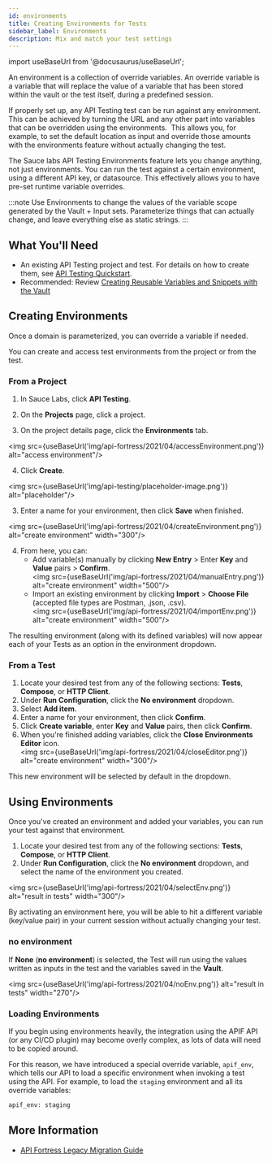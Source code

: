 ```yaml
---
id: environments
title: Creating Environments for Tests
sidebar_label: Environments
description: Mix and match your test settings
---
```


import useBaseUrl from '@docusaurus/useBaseUrl';

An environment is a collection of override variables. An override variable is a variable that will replace the value of a variable that has been stored within the vault or the test itself, during a predefined session.

If properly set up, any API Testing test can be run against any environment. This can be achieved by turning the URL and any other part into variables that can be overridden using the environments.  This allows you, for example, to set the default location as input and override those amounts with the environments feature without actually changing the test.

The Sauce labs API Testing Environments feature lets you change anything, not just environments. You can run the test against a certain environment, using a different API key, or datasource. This effectively allows you to have pre-set runtime variable overrides.

:::note
Use Environments to change the values of the variable scope generated by the Vault + Input sets.
Parameterize things that can actually change, and leave everything else as static strings.
:::

## What You'll Need
* An existing API Testing project and test. For details on how to create them, see [API Testing Quickstart](/api-testing/quickstart/).
* Recommended: Review [Creating Reusable Variables and Snippets with the Vault](/api-testing/vault/)

## Creating Environments

Once a domain is parameterized, you can override a variable if needed.

You can create and access test environments from the project or from the test.

### From a Project
1. In Sauce Labs, click **API Testing**.

2. On the **Projects** page, click a project.

3. On the project details page, click the **Environments** tab.

<img src={useBaseUrl('img/api-fortress/2021/04/accessEnvironment.png')} alt="access environment"/>

4. Click **Create**.

<img src={useBaseUrl('img/api-testing/placeholder-image.png')} alt="placeholder"/>

3. Enter a name for your environment, then click **Save** when finished.

<img src={useBaseUrl('img/api-fortress/2021/04/createEnvironment.png')} alt="create environment" width="300"/>

4. From here, you can:
   * Add variable(s) manually by clicking **New Entry** > Enter **Key** and **Value** pairs > **Confirm**.<br/><img src={useBaseUrl('img/api-fortress/2021/04/manualEntry.png')} alt="create environment" width="500"/>
   * Import an existing environment by clicking **Import** > **Choose File** (accepted file types are Postman, .json, .csv).<br/><img src={useBaseUrl('img/api-fortress/2021/04/importEnv.png')} alt="create environment" width="500"/>

The resulting environment (along with its defined variables) will now appear each of your Tests as an option in the environment dropdown.

### From a Test
1. Locate your desired test from any of the following sections: **Tests**, **Compose**, or **HTTP Client**.
2. Under **Run Configuration**, click the **No environment** dropdown.
3. Select **Add item**.
4. Enter a name for your environment, then click **Confirm**.
5. Click **Create variable**, enter **Key** and **Value** pairs, then click **Confirm**.
6. When you're finished adding variables, click the **Close Environments Editor** icon.<br/><img src={useBaseUrl('img/api-fortress/2021/04/closeEditor.png')} alt="create environment" width="300"/>

This new environment will be selected by default in the dropdown.

## Using Environments
Once you've created an environment and added your variables, you can run your test against that environment.

1. Locate your desired test from any of the following sections: **Tests**, **Compose**, or **HTTP Client**.
2. Under **Run Configuration**, click the **No environment** dropdown, and select the name of the environment you created.

<img src={useBaseUrl('img/api-fortress/2021/04/selectEnv.png')} alt="result in tests" width="300"/>

By activating an environment here, you will be able to hit a different variable (key/value pair) in your current session without actually changing your test.

### no environment
If **None** (**no environment**) is selected, the Test will run using the values written as inputs in the test and the variables saved in the **Vault**.

<img src={useBaseUrl('img/api-fortress/2021/04/noEnv.png')} alt="result in tests" width="270"/>

### Loading Environments
If you begin using environments heavily, the integration using the APIF API (or any CI/CD plugin) may become overly complex, as lots of data will need to be copied around.

For this reason, we have introduced a special override variable, `apif_env`, which tells our API to load a specific environment when invoking a test using the API. For example, to load the `staging` environment and all its override variables:

```bash
apif_env: staging
```

## More Information
* [API Fortress Legacy Migration Guide](/api-testing/legacy)

